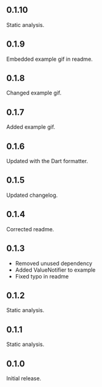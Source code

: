 ## 0.1.10
Static analysis.

## 0.1.9
Embedded example gif in readme.

## 0.1.8
Changed example gif.

## 0.1.7
Added example gif.

## 0.1.6
Updated with the Dart formatter.

## 0.1.5
Updated changelog.

## 0.1.4
Corrected readme.

## 0.1.3
- Removed unused dependency
- Added ValueNotifier to example
- Fixed typo in readme

## 0.1.2
Static analysis.

## 0.1.1
Static analysis.

## 0.1.0
Initial release.
